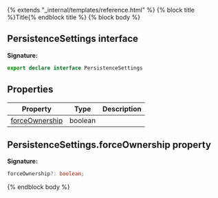 {% extends "_internal/templates/reference.html" %}
{% block title %}Title{% endblock title %}
{% block body %}

## PersistenceSettings interface

<b>Signature:</b>

```typescript
export declare interface PersistenceSettings 
```

## Properties

|  Property | Type | Description |
|  --- | --- | --- |
|  [forceOwnership](./firestore_.persistencesettings.md#persistencesettingsforceownership_property) | boolean |  |

## PersistenceSettings.forceOwnership property

<b>Signature:</b>

```typescript
forceOwnership?: boolean;
```
{% endblock body %}
